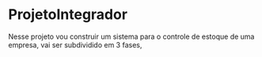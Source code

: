 # ProjetoIntegrador
Nesse projeto vou construir um sistema para o controle de estoque de uma empresa, vai ser subdividido em 3 fases,
